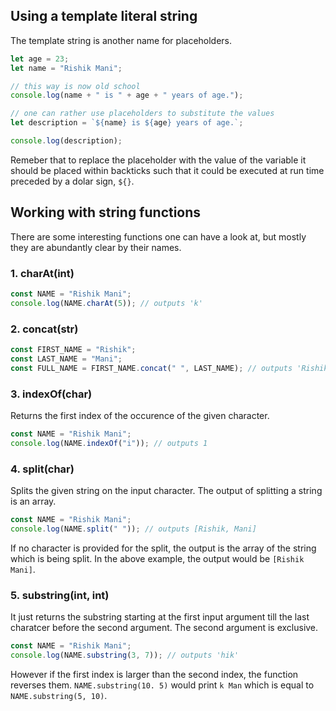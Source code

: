 ## Using a template literal string

The template string is another name for placeholders.

```javascript
let age = 23;
let name = "Rishik Mani";

// this way is now old school
console.log(name + " is " + age + " years of age.");

// one can rather use placeholders to substitute the values
let description = `${name} is ${age} years of age.`;

console.log(description);
```

Remeber that to replace the placeholder with the value of the variable it should be placed within backticks such that it could be executed at run time preceded by a dolar sign, `${}`.

## Working with string functions

There are some interesting functions one can have a look at, but mostly they are abundantly clear by their names.

### 1. charAt(int)

```javascript
const NAME = "Rishik Mani";
console.log(NAME.charAt(5)); // outputs 'k'
```

### 2. concat(str)

```javascript
const FIRST_NAME = "Rishik";
const LAST_NAME = "Mani";
const FULL_NAME = FIRST_NAME.concat(" ", LAST_NAME); // outputs 'Rishik Mani'
```

### 3. indexOf(char)

Returns the first index of the occurence of the given character.

```javascript
const NAME = "Rishik Mani";
console.log(NAME.indexOf("i")); // outputs 1
```

### 4. split(char)

Splits the given string on the input character. The output of splitting a string is an array.

```javascript
const NAME = "Rishik Mani";
console.log(NAME.split(" ")); // outputs [Rishik, Mani]
```

If no character is provided for the split, the output is the array of the string which is being split. In the above example, the output would be `[Rishik Mani]`.

### 5. substring(int, int)

It just returns the substring starting at the first input argument till the last charatcer before the second argument. The second argument is exclusive.

```javascript
const NAME = "Rishik Mani";
console.log(NAME.substring(3, 7)); // outputs 'hik'
```

However if the first index is larger than the second index, the function reverses them. `NAME.substring(10. 5)` would print `k Man` which is equal to `NAME.substring(5, 10)`.
